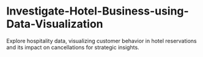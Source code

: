 # Investigate-Hotel-Business-using-Data-Visualization
Explore hospitality data, visualizing customer behavior in hotel reservations and its impact on cancellations for strategic insights.
